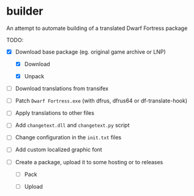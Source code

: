 # builder

An attempt to automate building of a translated Dwarf Fortress package

TODO:

- [x] Download base package (eg. original game archive or LNP)

  - [x] Download

  - [x] Unpack

- [ ] Download translations from transifex

- [ ] Patch `Dwarf Fortress.exe` (with dfrus, dfrus64 or df-translate-hook)

- [ ] Apply translations to other files

- [ ] Add `changetext.dll` and `changetext.py` script

- [ ] Change configuration in the `init.txt` files

- [ ] Add custom localized graphic font

- [ ] Create a package, upload it to some hosting or to releases

  - [ ] Pack

  - [ ] Upload
